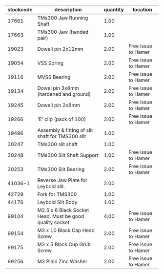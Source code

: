 |stockcode|description|quantity|location|
|---------|-----------|--------|--------|
|17661|TMs300 Jaw Running Shaft|1.00||
|17663|TMs300 Jaw (handed pair)|1.00||
|19023|Dowell pin 2x12mm|2.00|Free issue to Hamer|
|19054|VSS Spring|2.00|Free issue to Hamer|
|19116|MVSS Bearing|2.00|Free issue to Hamer|
|19134|Dowel pin 3x8mm (hardened and ground)|2.00|Free issue to Hamer|
|19245|Dowell pin 2x8mm|2.00|Free issue to Hamer|
|19266|'E' clip (pack of 100)|2.00|Free issue to Hamer|
|19496|Assembly & fitting of slit shaft for TMS300 slit|1.00||
|30247|TMs300 slit shaft|1.00||
|30248|TMs300 Slit Shaft Support|1.00|Free issue to Hamer|
|30253|TMs300 Slit Bearing|2.00|Free issue to Hamer|
|41036-1|Reverse Jaw Plate for Leybold slit.|2.00||
|42729|Fork for TMS300|1.00||
|44176|Leybold Slit Body|1.00||
|99104|M2.5 x 6 Black Socket Head. Must be good quality socket.|4.00|Free issue to Hamer|
|99154|M3 x 10 Black Cap Head Screw|2.00|Free issue to Hamer|
|99175|M3 x 5 Black Cup Grub Screw|2.00|Free issue to Hamer|
|99256|M3 Plain Zinc Washer|2.00|Free issue to Hamer|
